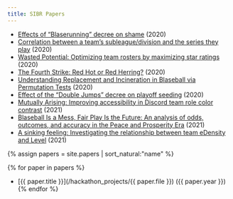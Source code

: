```yaml
---
title: SIBR Papers
---
```


* [Effects of “Blaserunning” decree on shame](https://research.blaseball-reference.com/blase-running-shame.pdf) (2020)
* [Correlation between a team’s subleague/division and the series they play](https://research.blaseball-reference.com/schedule-balance.pdf) (2020)
* [Wasted Potential: Optimizing team rosters by maximizing star ratings](https://research.blaseball-reference.com./Wasted_Potential_blaseball.pdf) (2020)
* [The Fourth Strike: Red Hot or Red Herring?](https://research.blaseball-reference.com/Fourth_Strike.pdf) (2020)
* [Understanding Replacement and Incineration in Blaseball via Permutation Tests](https://research.blaseball-reference.com/Incineration_Replacement_Permutation_Paper___Final_Draft.pdf) (2020)
* [Effect of the “Double Jumps” decree on playoff seeding](https://research.blaseball-reference.com/SIBR_Double_Jump_paper.pdf) (2020)
* [Mutually Arising: Improving accessibility in Discord team role color contrast](https://research.blaseball-reference.com/Improving_Accessibility__Contrast_in_Discord_Team_Roles_1.2.pdf) (2021)
* [Blaseball Is a Mess, Fair Play Is the Future: An analysis of odds, outcomes, and accuracy in the Peace and Prosperity Era](https://research.blaseball-reference.com/Fair_Play_is_the_Future.pdf) (2021)
* [A sinking feeling: Investigating the relationship between team eDensity and Level](https://research.blaseball-reference.com/SIBR_eDensity2.pdf) (2021)


{% assign papers =  site.papers | sort_natural:"name" %}

{% for paper in papers %}
* [{{ paper.title }}](/hackathon_projects/{{ paper.file }}) ({{ paper.year }})
{% endfor %}